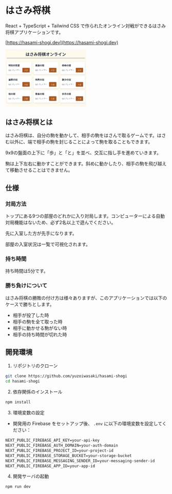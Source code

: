 # はさみ将棋
React + TypeScript + Tailwind CSS で作られたオンライン対戦ができるはさみ将棋アプリケーションです。

[https://hasami-shogi.dev](https://hasami-shogi.dev)

<img src="docs/screenshot.png" width="50%">

## はさみ将棋とは
はさみ将棋は、自分の駒を動かして、相手の駒をはさんで取るゲームです。はさむ以外に、端で相手の駒を封じることによって駒を取ることもできます。

9x9の盤面の上下に「歩」と「と」を並べ、交互に指し手を進めていきます。

駒は上下左右に動かすことができます。斜めに動かしたり、相手の駒を飛び越えて移動させることはできません。

## 仕様

### 対局方法
トップにある9つの部屋のどれかに入り対局します。コンピューターによる自動対局機能はないため、必ず2名以上で遊んでください。

先に入室した方が先手になります。

部屋の入室状況は一覧で可視化されます。

### 持ち時間
持ち時間は5分です。

### 勝ち負けについて
はさみ将棋の勝敗の付け方は様々ありますが、このアプリケーションでは以下のケースで勝ちとします。
- 相手が投了した時
- 相手の駒を全て取った時
- 相手に動かせる駒がない時
- 相手の持ち時間が切れた時

## 開発環境

1. リポジトリのクローン
```bash
git clone https://github.com/yuzoiwasaki/hasami-shogi
cd hasami-shogi
```

2. 依存関係のインストール
```bash
npm install
```

3. 環境変数の設定
- 開発用の Firebase をセットアップ後、 `.env` に以下の環境変数を設定してください：
```
NEXT_PUBLIC_FIREBASE_API_KEY=your-api-key
NEXT_PUBLIC_FIREBASE_AUTH_DOMAIN=your-auth-domain
NEXT_PUBLIC_FIREBASE_PROJECT_ID=your-project-id
NEXT_PUBLIC_FIREBASE_STORAGE_BUCKET=your-storage-bucket
NEXT_PUBLIC_FIREBASE_MESSAGING_SENDER_ID=your-messaging-sender-id
NEXT_PUBLIC_FIREBASE_APP_ID=your-app-id
```

4. 開発サーバの起動
```bash
npm run dev
```
